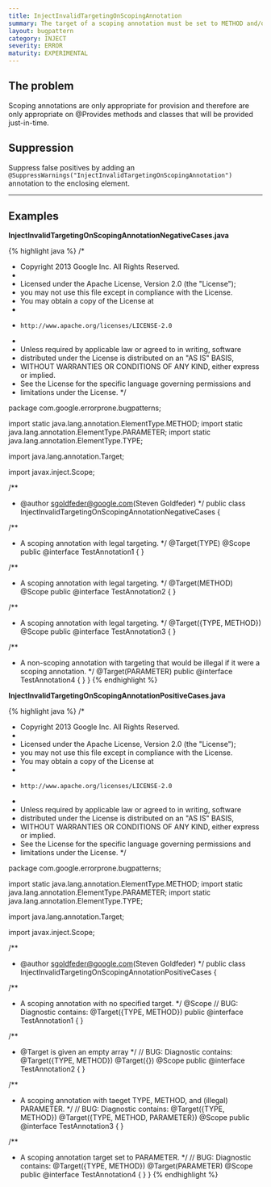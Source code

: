 ```yaml
---
title: InjectInvalidTargetingOnScopingAnnotation
summary: The target of a scoping annotation must be set to METHOD and/or TYPE.
layout: bugpattern
category: INJECT
severity: ERROR
maturity: EXPERIMENTAL
---
```


<!--
*** AUTO-GENERATED, DO NOT MODIFY ***
To make changes, edit the @BugPattern annotation or the explanation in docs/bugpattern.
-->

## The problem
Scoping annotations are only appropriate for provision and therefore are only appropriate on @Provides methods and classes that will be provided just-in-time.

## Suppression
Suppress false positives by adding an `@SuppressWarnings("InjectInvalidTargetingOnScopingAnnotation")` annotation to the enclosing element.

----------

## Examples
__InjectInvalidTargetingOnScopingAnnotationNegativeCases.java__

{% highlight java %}
/*
 * Copyright 2013 Google Inc. All Rights Reserved.
 *
 * Licensed under the Apache License, Version 2.0 (the "License");
 * you may not use this file except in compliance with the License.
 * You may obtain a copy of the License at
 *
 *     http://www.apache.org/licenses/LICENSE-2.0
 *
 * Unless required by applicable law or agreed to in writing, software
 * distributed under the License is distributed on an "AS IS" BASIS,
 * WITHOUT WARRANTIES OR CONDITIONS OF ANY KIND, either express or implied.
 * See the License for the specific language governing permissions and
 * limitations under the License.
 */

package com.google.errorprone.bugpatterns;

import static java.lang.annotation.ElementType.METHOD;
import static java.lang.annotation.ElementType.PARAMETER;
import static java.lang.annotation.ElementType.TYPE;

import java.lang.annotation.Target;

import javax.inject.Scope;

/**
 * @author sgoldfeder@google.com(Steven Goldfeder)
 */
public class InjectInvalidTargetingOnScopingAnnotationNegativeCases {

  /**
   * A scoping annotation with legal targeting.
   */
  @Target(TYPE)
  @Scope
  public @interface TestAnnotation1 {
  }

  /**
   * A scoping annotation with legal targeting.
   */
  @Target(METHOD)
  @Scope
  public @interface TestAnnotation2 {
  }

  /**
   * A scoping annotation with legal targeting.
   */
  @Target({TYPE, METHOD})
  @Scope
  public @interface TestAnnotation3 {
  }

  /**
   * A non-scoping annotation with targeting that would be illegal if it were a scoping annotation.
   */
  @Target(PARAMETER)
  public @interface TestAnnotation4 {
  }
}
{% endhighlight %}

__InjectInvalidTargetingOnScopingAnnotationPositiveCases.java__

{% highlight java %}
/*
 * Copyright 2013 Google Inc. All Rights Reserved.
 *
 * Licensed under the Apache License, Version 2.0 (the "License");
 * you may not use this file except in compliance with the License.
 * You may obtain a copy of the License at
 *
 *     http://www.apache.org/licenses/LICENSE-2.0
 *
 * Unless required by applicable law or agreed to in writing, software
 * distributed under the License is distributed on an "AS IS" BASIS,
 * WITHOUT WARRANTIES OR CONDITIONS OF ANY KIND, either express or implied.
 * See the License for the specific language governing permissions and
 * limitations under the License.
 */

package com.google.errorprone.bugpatterns;

import static java.lang.annotation.ElementType.METHOD;
import static java.lang.annotation.ElementType.PARAMETER;
import static java.lang.annotation.ElementType.TYPE;

import java.lang.annotation.Target;

import javax.inject.Scope;

/**
 * @author sgoldfeder@google.com(Steven Goldfeder)
 */
public class InjectInvalidTargetingOnScopingAnnotationPositiveCases {

  /**
   * A scoping annotation with no specified target.
   */
  @Scope 
  // BUG: Diagnostic contains: @Target({TYPE, METHOD})
  public @interface TestAnnotation1 {
  }

  /**
   * @Target is given an empty array
   */
  // BUG: Diagnostic contains: @Target({TYPE, METHOD})
  @Target({})
  @Scope 
  public @interface TestAnnotation2 {
  }

  /**
   * A scoping annotation with taeget TYPE, METHOD, and (illegal) PARAMETER.
   */
  // BUG: Diagnostic contains: @Target({TYPE, METHOD})
  @Target({TYPE, METHOD, PARAMETER})
  @Scope 
  public @interface TestAnnotation3 {
  }

  /**
   * A scoping annotation target set to PARAMETER.
   */
  // BUG: Diagnostic contains: @Target({TYPE, METHOD})
  @Target(PARAMETER)
  @Scope 
  public @interface TestAnnotation4 {
  }
}
{% endhighlight %}

